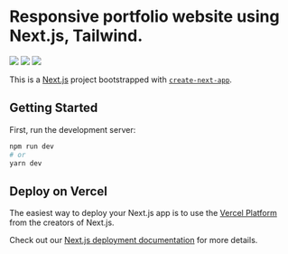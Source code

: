 # Responsive portfolio website using Next.js, Tailwind.
<img src="https://img.shields.io/badge/Next-black?style=for-the-badge&logo=next.js&logoColor=white"></a>
<img src="https://img.shields.io/badge/Tailwind_CSS-38B2AC?style=for-the-badge&logo=tailwind-css&logoColor=white"></a>
<img src="https://img.shields.io/badge/vercel-%23000000.svg?style=for-the-badge&logo=vercel&logoColor=white"></a>

This is a [Next.js](https://nextjs.org/) project bootstrapped with [`create-next-app`](https://github.com/vercel/next.js/tree/canary/packages/create-next-app).

## Getting Started

First, run the development server:

```bash
npm run dev
# or
yarn dev
```



## Deploy on Vercel

The easiest way to deploy your Next.js app is to use the [Vercel Platform](https://vercel.com/new?utm_medium=default-template&filter=next.js&utm_source=create-next-app&utm_campaign=create-next-app-readme) from the creators of Next.js.

Check out our [Next.js deployment documentation](https://nextjs.org/docs/deployment) for more details.
